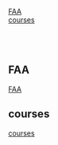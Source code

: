[FAA](#FAA)    
[courses](#courses)  
[](#)  
[](#)  
[](#)  
[](#)  

## FAA
[FAA](b2022faa.md)  
  
## courses
[courses](b4022courses.md)  
  
  
## 
[]()  
  
  
## 
[]()  
  
  
## 
[]()  
  
  
## 
[]()  
  
  
## 
[]()  
  
  
## 
[]()  
  
  
  